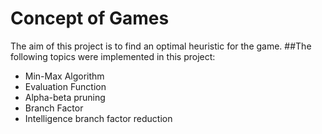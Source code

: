 # Concept of Games
The aim of this project is to find an optimal heuristic for the game.
##The following topics were implemented in this project:
* Min-Max Algorithm 
* Evaluation Function
* Alpha-beta pruning
* Branch Factor
* Intelligence branch factor reduction 
